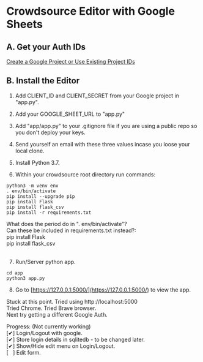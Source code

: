 
# Crowdsource Editor with Google Sheets

## A. Get your Auth IDs

[Create a Google Project or Use Existing Project IDs](editor)  

## B. Install the Editor

1. Add CLIENT\_ID and CLIENT\_SECRET from your Google project in "app.py".

2. Add your GOOGLE\_SHEET\_URL to "app.py"

3. Add "app/app.py" to your .gitignore file if you are using a public repo so you don't deploy your keys.

4. Send yourself an email with these three values incase you loose your local clone.  

5. Install Python 3.7.  

6. Within your crowdsource root directory run commands:
```
python3 -m venv env
. env/bin/activate
pip install --upgrade pip
pip install Flask
pip install flask_csv
pip install -r requirements.txt
```
What does the period do in ". env/bin/activate"?  
Can these be included in requirements.txt instead?:  
pip install Flask  
pip install flask_csv  
<br>

7. Run/Server python app.

```
cd app
python3 app.py
```
8. Go to [https://127.0.0.1:5000/](https://127.0.0.1:5000/) to view the app.

Stuck at this point.  Tried using http://localhost:5000  
Tried Chrome. Tried Brave browser.  
Next try getting a different Google Auth.  

 Progress: (Not currently working)  
[&#x2714;] Login/Logout with google.  
 [&#x2714;] Store login details in sqlitedb - to be changed later.  
 [&#x2714;] Show/Hide edit menu on Login/Logout.  
 [ &nbsp; ] Edit form.  
